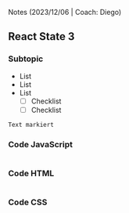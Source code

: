 Notes (2023/12/06 | Coach: Diego)

## React State 3

### Subtopic

- List
- List
- List
  - [ ] Checklist
  - [ ] Checklist

`Text markiert`

### Code JavaScript

```js

```

### Code HTML

```html

```

### Code CSS

```cs

```
